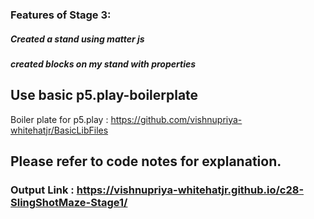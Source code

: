### Features of Stage 3:
##### Created a stand using matter js
##### created blocks on my stand with properties

## Use basic p5.play-boilerplate
Boiler plate for p5.play : https://github.com/vishnupriya-whitehatjr/BasicLibFiles

## Please refer to code notes for explanation.

### Output Link : https://vishnupriya-whitehatjr.github.io/c28-SlingShotMaze-Stage1/
